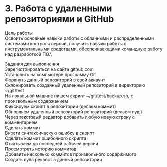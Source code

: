 # 3. Работа с удаленными репозиториями и GitHub
Цель работы\
Освоить основные навыки работы с облачными и распределенными системами контроля версий, получить навыки работы с инструментальными средствами, обеспечивающими командную работу над разработкой ПО.\

Задания для выполнения\
Зарегистрироваться на сайте github.com\
Установить на компьютере программу Git\
Форкнуть данный репозиторий в свой аккаунт\
Склонировать созданный удаленный репозиторий в директорию ~/git/test\
На локальной машине пишем скрипт ~/git/test/backup.sh, с произвольным содержанием\
Фиксируем скрипт в репозитории (делаем коммит)\
Обновляем удаленный репозиторий репозиторий (делаем пуш)\
Через текстовый редактор добавить любую новую строку с комментарием\
Сделать коммит\
Вности синтаксическую ошибку в скрипт\
Сделать коммит ошибочного скрипта\
Откатываем до последней рабочей версии\
Просмотреть историю коммитов\
Добавить несколько коммитов произвольного содержимого\
Создать пулл реквест в данный репозиторий
